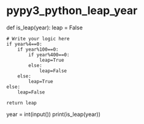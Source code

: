# pypy3_python_leap_year
def is_leap(year):
    leap = False
    
    # Write your logic here
    if year%4==0:
        if year%100==0:
            if year%400==0:
                leap=True
            else:
                leap=False
        else:
            leap=True  
    else:
        leap=False
    
    return leap

year = int(input())
print(is_leap(year))
